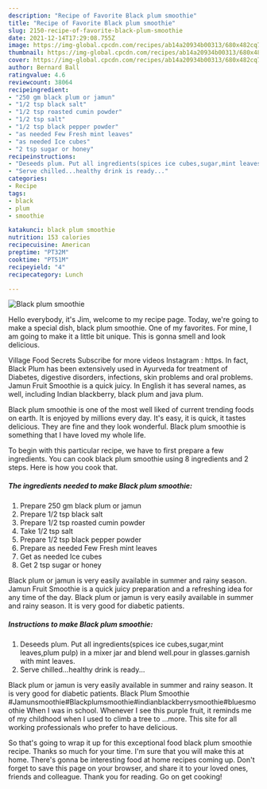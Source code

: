 ```yaml
---
description: "Recipe of Favorite Black plum smoothie"
title: "Recipe of Favorite Black plum smoothie"
slug: 2150-recipe-of-favorite-black-plum-smoothie
date: 2021-12-14T17:29:08.755Z
image: https://img-global.cpcdn.com/recipes/ab14a20934b00313/680x482cq70/black-plum-smoothie-recipe-main-photo.jpg
thumbnail: https://img-global.cpcdn.com/recipes/ab14a20934b00313/680x482cq70/black-plum-smoothie-recipe-main-photo.jpg
cover: https://img-global.cpcdn.com/recipes/ab14a20934b00313/680x482cq70/black-plum-smoothie-recipe-main-photo.jpg
author: Bernard Ball
ratingvalue: 4.6
reviewcount: 38064
recipeingredient:
- "250 gm black plum or jamun"
- "1/2 tsp black salt"
- "1/2 tsp roasted cumin powder"
- "1/2 tsp salt"
- "1/2 tsp black pepper powder"
- "as needed Few Fresh mint leaves"
- "as needed Ice cubes"
- "2 tsp sugar or honey"
recipeinstructions:
- "Deseeds plum. Put all ingredients(spices ice cubes,sugar,mint leaves,plum pulp) in a mixer jar and blend well.pour in glasses.garnish with mint leaves."
- "Serve chilled...healthy drink is ready..."
categories:
- Recipe
tags:
- black
- plum
- smoothie

katakunci: black plum smoothie 
nutrition: 153 calories
recipecuisine: American
preptime: "PT32M"
cooktime: "PT51M"
recipeyield: "4"
recipecategory: Lunch

---
```



![Black plum smoothie](https://img-global.cpcdn.com/recipes/ab14a20934b00313/680x482cq70/black-plum-smoothie-recipe-main-photo.jpg)

Hello everybody, it's Jim, welcome to my recipe page. Today, we're going to make a special dish, black plum smoothie. One of my favorites. For mine, I am going to make it a little bit unique. This is gonna smell and look delicious.

Village Food Secrets Subscribe for more videos Instagram : https. In fact, Black Plum has been extensively used in Ayurveda for treatment of Diabetes, digestive disorders, infections, skin problems and oral problems. Jamun Fruit Smoothie is a quick juicy. In English it has several names, as well, including Indian blackberry, black plum and java plum.

Black plum smoothie is one of the most well liked of current trending foods on earth. It is enjoyed by millions every day. It's easy, it is quick, it tastes delicious. They are fine and they look wonderful. Black plum smoothie is something that I have loved my whole life.


To begin with this particular recipe, we have to first prepare a few ingredients. You can cook black plum smoothie using 8 ingredients and 2 steps. Here is how you cook that.

<!--inarticleads1-->

##### The ingredients needed to make Black plum smoothie:

1. Prepare 250 gm black plum or jamun
1. Prepare 1/2 tsp black salt
1. Prepare 1/2 tsp roasted cumin powder
1. Take 1/2 tsp salt
1. Prepare 1/2 tsp black pepper powder
1. Prepare as needed Few Fresh mint leaves
1. Get as needed Ice cubes
1. Get 2 tsp sugar or honey


Black plum or jamun is very easily available in summer and rainy season. Jamun Fruit Smoothie is a quick juicy preparation and a refreshing idea for any time of the day. Black plum or jamun is very easily available in summer and rainy season. It is very good for diabetic patients. 

<!--inarticleads2-->

##### Instructions to make Black plum smoothie:

1. Deseeds plum. Put all ingredients(spices ice cubes,sugar,mint leaves,plum pulp) in a mixer jar and blend well.pour in glasses.garnish with mint leaves.
1. Serve chilled...healthy drink is ready...


Black plum or jamun is very easily available in summer and rainy season. It is very good for diabetic patients. Black Plum Smoothie #Jamunsmoothie#Blackplumsmoothie#indianblackberrysmoothie#bluesmoothie When I was in school. Whenever I see this purple fruit, it reminds me of my childhood when I used to climb a tree to …more. This site for all working professionals who prefer to have delicious. 

So that's going to wrap it up for this exceptional food black plum smoothie recipe. Thanks so much for your time. I'm sure that you will make this at home. There's gonna be interesting food at home recipes coming up. Don't forget to save this page on your browser, and share it to your loved ones, friends and colleague. Thank you for reading. Go on get cooking!
